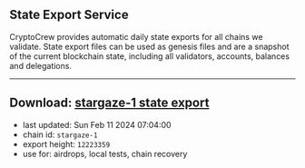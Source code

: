 ## State Export Service
CryptoCrew provides automatic daily state exports for all chains we validate. State export files can be used as genesis files and are a snapshot of the current blockchain state, including all validators, accounts, balances and delegations.

---
**Download: [stargaze-1 state export](https://dl.ccvalidators.com/SERVICE/stargaze/stargaze-1_export_12223359.json)**
---

- last updated: Sun Feb 11 2024 07:04:00
- chain id: `stargaze-1`
- export height: `12223359`
- use for: airdrops, local tests, chain recovery
